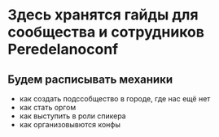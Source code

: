 # Здесь хранятся гайды для сообщества и сотрудников Peredelanoconf

## Будем расписывать механики
- как создать подссобщество в городе, где нас ещё нет
- как стать оргом
- как выступить в роли спикера
- как организовывются конфы
